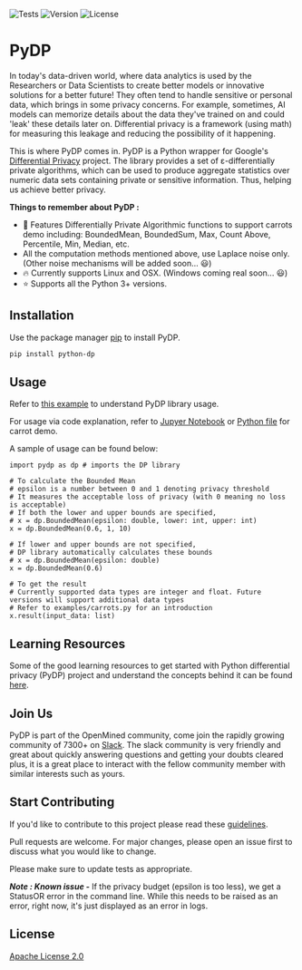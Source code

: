 ![Tests](https://img.shields.io/github/workflow/status/OpenMined/PyDP/Tests)
![Version](https://img.shields.io/github/v/tag/OpenMined/PyDP?color=green&label=pypi)
![License](https://img.shields.io/github/license/OpenMined/PyDP)


# PyDP

In today's data-driven world, where data analytics is used by the Researchers or Data Scientists to create better models or innovative solutions for a better future! They often tend to handle sensitive or personal data, which brings in some privacy concerns. For example, sometimes, AI models can memorize details about the data they've trained on and could 'leak' these details later on. Differential privacy is a framework (using math) for measuring this leakage and reducing the possibility of it happening. 

This is where PyDP comes in. PyDP is a Python wrapper for Google's [Differential Privacy](https://github.com/google/differential-privacy) project. The library provides a set of ε-differentially private algorithms, which can be used to produce aggregate statistics over numeric data sets containing private or sensitive information. Thus, helping us achieve better privacy.

**Things to remember about PyDP :**
- :rocket: Features Differentially Private Algorithmic functions to support carrots demo including: BoundedMean, BoundedSum, Max, Count Above, Percentile, Min, Median, etc.  
- All the computation methods mentioned above, use Laplace noise only. (Other noise mechanisms will be added soon... :smiley:)
- :fire: Currently supports Linux and OSX. (Windows coming real soon... :smiley:)
- :star: Supports all the Python 3+ versions.

## Installation
Use the package manager [pip](https://pip.pypa.io/en/stable/) to install PyDP.

```bash
pip install python-dp
```

## Usage
Refer to [this example](https://github.com/OpenMined/PyDP/tree/dev/examples) to understand PyDP library usage.

For usage via code explanation, refer to [Jupyer Notebook](https://github.com/OpenMined/PyDP/blob/dev/examples/1.1%20-%20Introductions%20to%20PyDP.ipynb) or [Python file](https://github.com/OpenMined/PyDP/blob/dev/examples/carrots.py) for carrot demo.

A sample of usage can be found below:

```
import pydp as dp # imports the DP library

# To calculate the Bounded Mean
# epsilon is a number between 0 and 1 denoting privacy threshold
# It measures the acceptable loss of privacy (with 0 meaning no loss is acceptable)
# If both the lower and upper bounds are specified, 
# x = dp.BoundedMean(epsilon: double, lower: int, upper: int)
x = dp.BoundedMean(0.6, 1, 10)

# If lower and upper bounds are not specified, 
# DP library automatically calculates these bounds
# x = dp.BoundedMean(epsilon: double)
x = dp.BoundedMean(0.6)

# To get the result
# Currently supported data types are integer and float. Future versions will support additional data types
# Refer to examples/carrots.py for an introduction
x.result(input_data: list)

```

## Learning Resources
Some of the good learning resources to get started with Python differential privacy (PyDP) project and understand the concepts behind it can be found [here](https://github.com/OpenMined/PyDP/blob/dev/resources.md).

## Join Us
PyDP is part of the OpenMined community, come join the rapidly growing community of 7300+ on [Slack](http://slack.openmined.org/). The slack community is very friendly and great about quickly answering questions and getting your doubts cleared plus, it is a great place to interact with the fellow community member with similar interests such as yours.

## Start Contributing

If you'd like to contribute to this project please read these [guidelines](https://github.com/OpenMined/PyDP/blob/dev/contributing.md).

Pull requests are welcome. For major changes, please open an issue first to discuss what you would like to change.

Please make sure to update tests as appropriate.

***Note : Known issue -***  If the privacy budget (epsilon is too less), we get a StatusOR error in the command line. While this needs to be raised as an error, right now, it's just displayed as an error in logs.

<!-- ## Contributors -->


## License
[Apache License 2.0](https://choosealicense.com/licenses/apache-2.0/)

